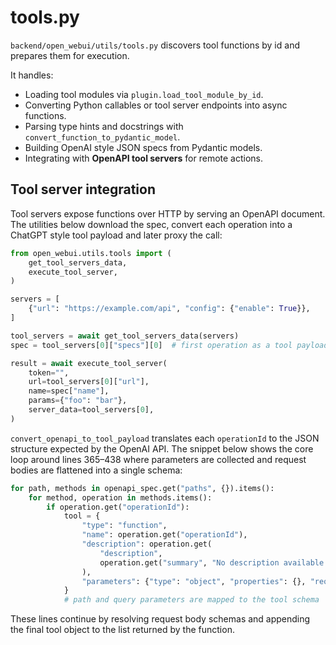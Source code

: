 # tools.py

`backend/open_webui/utils/tools.py` discovers tool functions by id and prepares them for execution.

It handles:
- Loading tool modules via `plugin.load_tool_module_by_id`.
- Converting Python callables or tool server endpoints into async functions.
- Parsing type hints and docstrings with `convert_function_to_pydantic_model`.
- Building OpenAI style JSON specs from Pydantic models.
- Integrating with **OpenAPI tool servers** for remote actions.

## Tool server integration

Tool servers expose functions over HTTP by serving an OpenAPI document. The
utilities below download the spec, convert each operation into a ChatGPT style
tool payload and later proxy the call:

```python
from open_webui.utils.tools import (
    get_tool_servers_data,
    execute_tool_server,
)

servers = [
    {"url": "https://example.com/api", "config": {"enable": True}},
]

tool_servers = await get_tool_servers_data(servers)
spec = tool_servers[0]["specs"][0]  # first operation as a tool payload

result = await execute_tool_server(
    token="",
    url=tool_servers[0]["url"],
    name=spec["name"],
    params={"foo": "bar"},
    server_data=tool_servers[0],
)
```

`convert_openapi_to_tool_payload` translates each `operationId` to the JSON
structure expected by the OpenAI API. The snippet below shows the core loop
around lines 365–438 where parameters are collected and request bodies are
flattened into a single schema:

```python
for path, methods in openapi_spec.get("paths", {}).items():
    for method, operation in methods.items():
        if operation.get("operationId"):
            tool = {
                "type": "function",
                "name": operation.get("operationId"),
                "description": operation.get(
                    "description",
                    operation.get("summary", "No description available."),
                ),
                "parameters": {"type": "object", "properties": {}, "required": []},
            }
            # path and query parameters are mapped to the tool schema
```

These lines continue by resolving request body schemas and appending the final
tool object to the list returned by the function.

